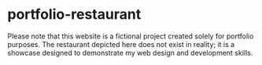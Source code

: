 # portfolio-restaurant
Please note that this website is a fictional project created solely for portfolio purposes. The restaurant depicted here does not exist in reality; it is a showcase designed to demonstrate my web design and development skills.
